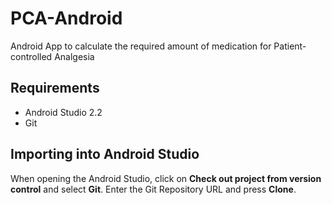 # PCA-Android
Android App to calculate the required amount of medication for Patient-controlled Analgesia

## Requirements
+ Android Studio 2.2
+ Git

## Importing into Android Studio
When opening the Android Studio, click on **Check out project from version control** and select **Git**.
Enter the Git Repository URL and press **Clone**.
